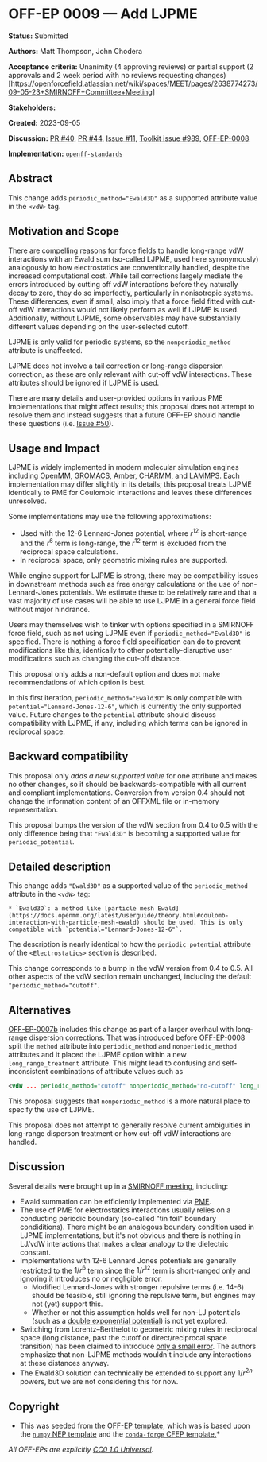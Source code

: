 # OFF-EP 0009 — Add LJPME

**Status:** Submitted

**Authors:** Matt Thompson, John Chodera

**Acceptance criteria:** Unanimity (4 approving reviews) or partial support (2 approvals and 2 week period with no reviews requesting changes)[https://openforcefield.atlassian.net/wiki/spaces/MEET/pages/2638774273/09-05-23+SMIRNOFF+Committee+Meeting]

**Stakeholders:**

**Created:** 2023-09-05

**Discussion:** [PR #40](https://github.com/openforcefield/standards/pull/40), [PR #44](https://github.com/openforcefield/standards/pull/44), [Issue #11](https://github.com/openforcefield/standards/issues/11), [Toolkit issue #989](https://github.com/openforcefield/openff-toolkit/issues/989#issuecomment-862792421), [OFF-EP-0008](https://github.com/openforcefield/standards/pull/53#issuecomment-1661316600)

**Implementation:** [``openff-standards``](https://github.com/openforcefield/openff-standards)

## Abstract

This change adds `periodic_method="Ewald3D"` as a supported attribute value in the `<vdW>` tag.

## Motivation and Scope

There are compelling reasons for force fields to handle long-range vdW interactions with an Ewald sum (so-called LJPME, used here synonymously) analogously to how electrostatics are conventionally handled, despite the increased computational cost. While tail corrections largely mediate the errors introduced by cutting off vdW interactions before they naturally decay to zero, they do so imperfectly, particularly in nonisotropic systems. These differences, even if small, also imply that a force field fitted with cut-off vdW interactions would not likely perform as well if LJPME is used. Additionally, without LJPME, some observables may have substantially different values depending on the user-selected cutoff.

LJPME is only valid for periodic systems, so the `nonperiodic_method` attribute is unaffected.

LJPME does not involve a tail correction or long-range dispersion correction, as these are only relevant with cut-off vdW interactions. These attributes should be ignored if LJPME is used.

There are many details and user-provided options in various PME implementations that might affect results; this proposal does not attempt to resolve them and instead suggests that a future OFF-EP should handle these questions (i.e. [Issue #50](https://github.com/openforcefield/standards/issues/50)).

## Usage and Impact

LJPME is widely implemented in modern molecular simulation engines including [OpenMM](http://docs.openmm.org/8.0.0/api-python/generated/openmm.openmm.NonbondedForce.html?highlight=ljpme), [GROMACS](https://manual.gromacs.org/current/reference-manual/functions/long-range-vdw.html#lennard-jones-pme), Amber, CHARMM, and [LAMMPS](https://docs.lammps.org/pair_lj_long.html). Each implementation may differ slightly in its details; this proposal treats LJPME identically to PME for Coulombic interactions and leaves these differences unresolved.

Some implementations may use the following approximations:

- Used with the 12-6 Lennard-Jones potential, where $r^12$ is short-range and the $r^6$ term is long-range, the $r^12$ term is excluded from the reciprocal space calculations.
- In reciprocal space, only geometric mixing rules are supported.

While engine support for LJPME is strong, there may be compatibility issues in downstream methods such as free energy calculations or the use of non-Lennard-Jones potentials. We estimate these to be relatively rare and that a vast majority of use cases will be able to use LJPME in a general force field without major hindrance.

Users may themselves wish to tinker with options specified in a SMIRNOFF force field, such as not using LJPME even if `periodic_method="Ewald3D"` is specified. There is nothing a force field specification can do to prevent modifications like this, identically to other potentially-disruptive user modifications such as changing the cut-off distance.

This proposal only adds a non-default option and does not make recommendations of which option is best.

In this first iteration, `periodic_method="Ewald3D"` is only compatible with `potential="Lennard-Jones-12-6"`, which is currently the only supported value. Future changes to the `potential` attribute should discuss compatibility with LJPME, if any, including which terms can be ignored in reciprocal space.

## Backward compatibility

This proposal only *adds a new supported value* for one attribute and makes no other changes, so it should be backwards-compatible with all current and compliant implementations. Conversion from version 0.4 should not change the information content of an OFFXML file or in-memory representation.

This proposal bumps the version of the vdW section from 0.4 to 0.5 with the only difference being that `"Ewald3D"` is becoming a supported value for `periodic_potential`.

## Detailed description

This change adds `"Ewald3D"` as a supported value of the `periodic_method` attribute in the `<vdW>` tag:

```
* `Ewald3D`: a method like [particle mesh Ewald](https://docs.openmm.org/latest/userguide/theory.html#coulomb-interaction-with-particle-mesh-ewald) should be used. This is only compatible with `potential="Lennard-Jones-12-6"`.
```

The description is nearly identical to how the `periodic_potential` attribute of the `<Electrostatics>` section is described.

This change corresponds to a bump in the vdW version from 0.4 to 0.5. All other aspects of the vdW section remain unchanged, including the default `"periodic_method="cutoff"`.

## Alternatives

[OFF-EP-0007b](https://github.com/openforcefield/standards/pull/44) includes this change as part of a larger overhaul with long-range dispersion corrections. That was introduced before [OFF-EP-0008](https://github.com/openforcefield/standards/pull/53) split the `method` attribute into `periodic_method` and `nonperiodic_method` attributes and it placed the LJPME option within a new `long_range_treatment` attribute. This might lead to confusing and self-inconsistent combinations of attribute values such as

```XML
<vdW ... periodic_method="cutoff" nonperiodic_method="no-cutoff" long_range_treatment="Ewald3D-ConductingBoundary" </vdW>
```

This proposal suggests that `nonperiodic_method` is a more natural place to specify the use of LJPME.

This proposal does not attempt to generally resolve current ambiguities in long-range disperson treatment or how cut-off vdW interactions are handled.

## Discussion

Several details were brought up in a [SMIRNOFF meeting](https://openforcefield.atlassian.net/wiki/spaces/MEET/pages/2638774273/09-05-23+SMIRNOFF+Committee+Meeting), including:

- Ewald summation can be efficiently implemented via [PME](https://doi.org/10.1063/1.464397).
- The use of PME for electrostatics interactions usually relies on a conducting periodic boundary (so-called "tin foil" boundary condiditions). There might be an analogous boundary condition used in LJPME implementations, but it's not obvious and there is nothing in LJ/vdW interactions that makes a clear analogy to the dielectric constant.
- Implementations with 12-6 Lennard Jones potentials are generally restricted to the $1/r^6$ term since the $1/r^{12}$ term is short-ranged only and ignoring it introduces no or negligible error.
  - Modified Lennard-Jones with stronger repulsive terms (i.e. 14-6) should be feasible, still ignoring the repulsive term, but engines may not (yet) support this.
  - Whether or not this assumption holds well for non-LJ potentials (such as a [double exponential potential](https://doi.org/10.1039/d3dd00070b)) is not yet explored.
- Switching from Lorentz–Berthelot to geometric mixing rules in reciprocal space (long distance, past the cutoff or direct/reciprocal space transition) has been claimed to introduce [only a small error](https://doi.org/10.1021/acs.jctc.5b00726). The authors emphasize that non-LJPME methods wouldn't include any interactions at these distances anyway.
- The Ewald3D solution can technically be extended to support any $1/r^{2n}$ powers, but we are not considering this for now.

## Copyright

* This was seeded from the
[OFF-EP template](https://github.com/openforcefield/standards/blob/main/docs/enhancement-proposals/off-ep-template.md),
which was is based upon the
[``numpy`` NEP template]( https://github.com/numpy/numpy/blob/master/doc/neps/nep-template.rst) and the
[``conda-forge`` CFEP template.](https://github.com/conda-forge/cfep/blob/master/cfep-00.md)*

*All OFF-EPs are explicitly [CC0 1.0 Universal](https://creativecommons.org/publicdomain/zero/1.0/).*
